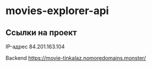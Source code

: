 # movies-explorer-api


## Ссылки на проект

IP-адрес 84.201.163.104

Backend https://movie-tinkalaz.nomoredomains.monster/
